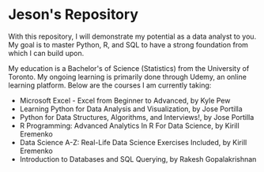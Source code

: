 # Jeson's Repository
With this repository, I will demonstrate my potential as a data analyst to you. My goal is to master Python, R, and SQL to have a strong foundation from which I can build upon.

My education is a Bachelor's of Science (Statistics) from the University of Toronto. My ongoing learning is primarily done through Udemy, an online learning platform. Below are the courses I am currently taking:

- Microsoft Excel - Excel from Beginner to Advanced, by Kyle Pew
- Learning Python for Data Analysis and Visualization, by Jose Portilla
- Python for Data Structures, Algorithms, and Interviews!, by Jose Portilla
- R Programming: Advanced Analytics In R For Data Science, by Kirill Eremenko
- Data Science A-Z: Real-Life Data Science Exercises Included, by Kirill Eremenko
- Introduction to Databases and SQL Querying, by Rakesh Gopalakrishnan
